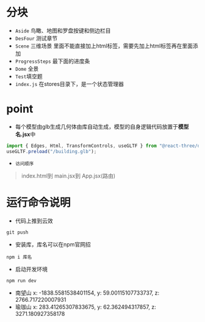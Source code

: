# 分块
- `Aside` 鸟瞰、地图和罗盘按键和侧边栏目
- `DesFour` 测试章节
- `Scene` 三维场景 里面不能直接加上html标签，需要先加上html标签再在里面添加
- `ProgressSteps` 最下面的进度条
- `Dome` 全景
- `Test`填空题
- `index.js` 在stores目录下，是一个状态管理器
# point
- 每个模型由glb生成几何体由库自动生成，模型的自身逻辑代码放置于**模型名.jsx**中
```javascript
import { Edges, Html, TransformControls, useGLTF } from "@react-three/drei";
useGLTF.preload("/building.glb");
```
- `访问顺序`
>index.html到
>main.jsx到
>App.jsx(路由)
# 运行命令说明
- 代码上推到云效
```
git push
```
- 安装库，库名可以在npm官网招
```
npm i 库名
```
- 启动开发环境
```
npm run dev
```
- 南望山
x: -1838.5581538401154, y: 59.00115107733737, z: 2766.717220007931
- 瑜珈山
x: 283.41265307833675, y: 62.362494317857, z: 3271.180927358178